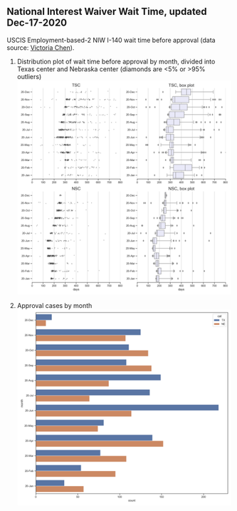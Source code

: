 ## National Interest Waiver Wait Time, updated Dec-17-2020 
USCIS Employment-based-2 NIW I-140 wait time before approval (data source: [Victoria Chen](https://www.wegreened.com/eb1_niw_approvals)). 
 
1. Distribution plot of wait time before approval by month, divided into Texas center and Nebraska center (diamonds are <5% or >95% outliers) 
![Figure_1](https://raw.githubusercontent.com/happy-fish-01/National_interest_waiver_waittime/main/fig1.png) 
 
2. Approval cases by month 
![Figure_2](https://raw.githubusercontent.com/happy-fish-01/National_interest_waiver_waittime/main/fig2.png)